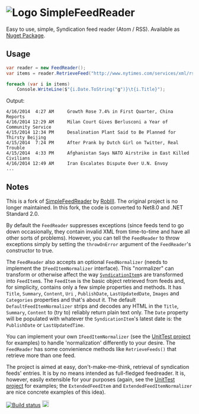 #  ![Logo](https://raw.githubusercontent.com/gjkaal/SimpleFeedReader/refs/heads/trunk/src/Gfx/icon.png) SimpleFeedReader

Easy to use, simple, Syndication feed reader (Atom / RSS). Available as [Nuget Package](https://www.nuget.org/packages/N2.FeedReader/).

## Usage

```c#
var reader = new FeedReader();
var items = reader.RetrieveFeed("http://www.nytimes.com/services/xml/rss/nyt/International.xml");

foreach (var i in items)
    Console.WriteLine($"{i.Date.ToString("g")}\t{i.Title}");
````
Output:

```
4/16/2014  4:27 AM     Growth Rose 7.4% in First Quarter, China Reports
4/16/2014 12:29 AM     Milan Court Gives Berlusconi a Year of Community Service
4/15/2014 12:34 PM     Desalination Plant Said to Be Planned for Thirsty Beijing
4/15/2014  7:24 PM     After Prank by Dutch Girl on Twitter, Real Trouble
4/15/2014  4:33 PM     Afghanistan Says NATO Airstrike in East Killed Civilians
4/16/2014 12:49 AM     Iran Escalates Dispute Over U.N. Envoy
...
````

## Notes

This is a fork of [SimpleFeedReader](https://github.com/RobThree/SimpleFeedReader) by [RobIII](https://github.com/RobThree). 
The original project is no longer maintained. 
In this fork, the code is converted to Net8.0 and .NET Standard 2.0.

By default the `FeedReader` suppresses exceptions (since feeds tend to go down occasionally, 
they contain invalid XML from time-to-time and have all other sorts of problems). However, 
you can tell the `FeedReader` to throw exceptions simply by setting the `throwOnError` 
argument of the `FeedReader`'s constructor to true.

The `FeedReader` also accepts an optional `FeedNormalizer` (needs to implement the `IFeedItemNormalizer` interface). 
This "normalizer" can transform or otherwise affect the way [`SyndicationItem`](http://msdn.microsoft.com/en-us/library/system.servicemodel.syndication.syndicationitem.aspx)s 
are transformed into `FeedItem`s. The `FeedItem` is the basic object retrieved from feeds and, for simplicity, 
contains only a few simple properties and methods. It has `Title`, `Summary`, `Content`, `Uri` , `PublishDate`, `LastUpdatedDate`, `Images` 
and `Categories` properties and that's about it. The default `DefaultFeedItemNormalizer` strips and decodes any 
HTML in the `Title`, `Summary`, `Content` to (try to) reliably return plain text only. The `Date` property will be 
populated with whatever the `SyndicationItem`'s latest date is: the `PublishDate` or `LastUpdatedTime`.

You can implement your own `IFeedItemNormalizer` (see the [UnitTest project](https://github.com/RobThree/SimpleFeedReader/tree/master/SimpleFeedReaderTests) for examples) 
to handle 'normalization' differently to your desire. The `FeedReader` has some convienience methods like `RetrieveFeeds()` that retrieve more than one feed.

The project is aimed at easy, don't-make-me-think, retrieval of syndication feeds' entries. It is by no means intended as full-fledged feedreader. 
It is, however, easily extensible for your purposes (again, see the [UnitTest project](https://github.com/RobThree/SimpleFeedReader/tree/master/SimpleFeedReaderTests) 
for examples; the `ExtendedFeedItem` and `ExtendedFeedItemNormalizer` are nice concrete examples of this idea).

[![Build status](https://github.com/gjkaal/SimpleFeedReader/actions/workflows/dotnet.yml/badge.svg)](https://github.com/gjkaal/SimpleFeedReader/actions/workflows/dotnet.yml/badge.svg) 
<a href="https://www.nuget.org/packages/N2.FeedReader"><img src="http://img.shields.io/nuget/v/N2.FeedReader.svg?style=flat-square" alt="NuGet version" height="18"></a>
